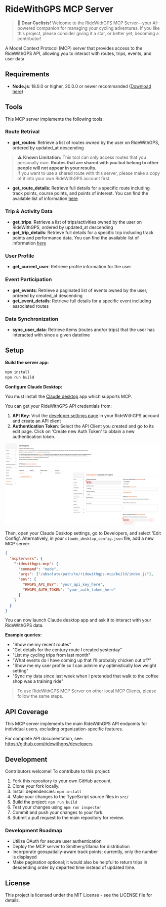 # RideWithGPS MCP Server

> 🚴 **Dear Cyclists!** Welcome to the RideWithGPS MCP Server—your AI-powered companion for managing your cycling adventures. If you like this project, please consider giving it a star, or better yet, becoming a contributor!

A Model Context Protocol (MCP) server that provides access to the RideWithGPS API, allowing you to interact with routes, trips, events, and user data.

## Requirements

- **Node.js**: 18.0.0 or higher, 20.0.0 or newer recommanded ([Download here](https://nodejs.org/en/download))

## Tools

This MCP server implements the following tools:

### Route Retrival
- **get_routes**: Retrieve a list of routes owned by the user on RideWithGPS, ordered by updated_at descending
> ⚠️ **Known Limitation:** This tool can only access routes that you personally own. **Routes that are shared with you but belong to other people will not appear in your results.**  
If you want to use a shared route with this server, please make a copy of it into your own RideWithGPS account first.

- **get_route_details**: Retrieve full details for a specific route including track points, course points, and points of interest. You can find the available list of information [here](https://github.com/ridewithgps/developers/blob/master/reference/routes_and_trips.md)

### Trip & Activity Data
- **get_trips**: Retrieve a list of trips/activities owned by the user on RideWithGPS, ordered by updated_at descending
- **get_trip_details**: Retrieve full details for a specific trip including track points and performance data. You can find the available list of information [here](https://github.com/ridewithgps/developers/blob/master/reference/routes_and_trips.md)

### User Profile
- **get_current_user**: Retrieve profile information for the user

### Event Participation
- **get_events**: Retrieve a paginated list of events owned by the user, ordered by created_at descending
- **get_event_details**: Retrieve full details for a specific event including associated routes

### Data Synchronization
- **sync_user_data**: Retrieve items (routes and/or trips) that the user has interacted with since a given datetime

## Setup

**Build the server app:**

```bash
npm install
npm run build
```

**Configure Claude Desktop:**

You must install the [Claude desktop](https://claude.ai/download) app which supports MCP.

You can get your RideWithGPS API credentials from:
1. **API Key**: Visit the [developer settings page](https://ridewithgps.com/settings/developers) in your RideWithGPS account and create an API client
2. **Authentication Token**: Select the API Client you created and go to its edit page. Click on 'Create new Auth Token' to obtain a new authentication token.

![Access Token Instructions](access_token_instruction.png)


Then, open your Claude Desktop settings, go to Developers, and select 'Edit Config'. Alternatively, in your `claude_desktop_config.json` file, add a new MCP server:

```json
{
  "mcpServers": {
    "ridewithgps-mcp": {
      "command": "node",
      "args": ["/absolute/path/to/ridewithgps-mcp/build/index.js"],
      "env": {
        "RWGPS_API_KEY": "your_api_key_here",
        "RWGPS_AUTH_TOKEN": "your_auth_token_here"
      }
    }
  }
}
```

You can now launch Claude desktop app and ask it to interact with your RideWithGPS data.

**Example queries:**
- "Show me my recent routes"
- "Get details for the century route I created yesterday"
- "List my cycling trips from last month"
- "What events do I have coming up that I'll probably chicken out of?"
- "Show me my user profile so I can admire my optimistically low weight setting"
- "Sync my data since last week when I pretended that walk to the coffee shop was a training ride"

> To use RideWithGPS MCP Server on other local MCP Clients, please follow the same steps.

## API Coverage

This MCP server implements the main RideWithGPS API endpoints for individual users, excluding organization-specific features.

For complete API documentation, see: https://github.com/ridewithgps/developers

## Development

Contributors welcome! To contribute to this project:

1. Fork this repository to your own GitHub account.
2. Clone your fork locally.
3. Install dependencies: `npm install`
4. Make your changes to the TypeScript source files in `src/`
5. Build the project: `npm run build`
6. Test your changes using `npm run inspector`
7. Commit and push your changes to your fork.
8. Submit a pull request to the main repository for review.

### Development Roadmap
- Utilize OAuth for secure user authentication
- Deploy the MCP server to Smithery/Glama for distribution
- Incorporate geospatially-aware track points; currently, only the number is displayed
- Make pagination optional; it would also be helpful to return trips in descending order by departed time instead of updated time.


## License

This project is licensed under the MIT License - see the LICENSE file for details.
